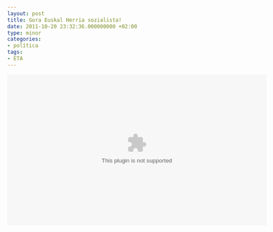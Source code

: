 ```yaml
---
layout: post
title: Gora Euskal Herria sozialista!
date: 2011-10-20 23:32:36.000000000 +02:00
type: minor
categories:
- política
tags:
- ETA
---
```

<p style="text-align: center;"><object id="575972405" classid="clsid:D27CDB6E-AE6D-11cf-96B8-444553540000" width="600" height="350" name="575972405"><param name="movie" value="http://www.ara.cat/static/ARACat/jwplayer/player.swf" /><param name="allowfullscreen" value="true" /><param name="allowscriptaccess" value="always" /><param name="wmode" value="opaque" /><param name="flashvars" value="config=http://www.ara.cat/aracat/480/270/575972405.xml" /><embed id="575972405" width="600" height="350" src="http://www.ara.cat/static/ARACat/jwplayer/player.swf" name="575972405" allowfullscreen="true" allowscriptaccess="always" wmode="opaque" flashvars="config=http://www.ara.cat/aracat/480/270/575972405.xml"></embed></object></p>
